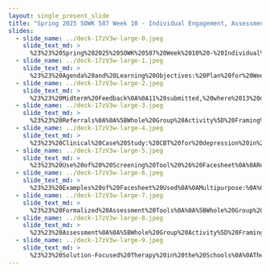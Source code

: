 ```yaml
---
layout: single_present_slide
title: "Spring 2025 SOWK 587 Week 10 - Individual Engagement, Assessment, and Intervention Skills"
slides:
  - slide_name: ../deck-17zV3w-large-0.jpeg
    slide_text_md: >
      %23%23%20Spring%202025%20SOWK%20587%20Week%2010%20-%20Individual%20Engagement,%20Assessment,%20and%20Intervention%20Skills%0A%0Atitle:%20Spring%202025%20SOWK%20587%20Week%2010%20-%20Individual%20Engagement,%20Assessment,%20and%20Intervention%20Skills%0Adate:%202025-03-28%2022:50:04%0Alocation:%20Heritage%20University%0Atags:%0A%20%20-%20Heritage%20University%0A%20%20-%20MSW%20Program%0A%20%20-%20SOWK%20587%0Apresentation_video:%20%3E%0A%20%20%22%22%0Adescription:%20%3E%0A%0AA%20significant%20activity%20school%20social%20workers%20engage%20in%20is%20completing%20individual%20work%20through%20the%20process%20of%20engagement,%20assessment,%20and%20intervention.%20This%20week's%20reading,%20Jarolmen%20and%20Bautista-Thomas%20(2023),%20section%20one%20of%20chapter%20nine,%20describes%20the%20process%20social%20workers%20go%20through%20in%20implementing%20change%20within%20a%20school%20setting%20(referral,%20engagement,%20assessment,%20and%20implementation).%20They%20describe%20evidence-based%20practices%20related%20to%20intervention%20(cognitive-behavioral%20therapy,%20evidence-based%20trauma%20treatment,%20motivational%20interviewing,%20and%20a%20solution-focused%20brief%20approach)%20and%20to%20need%20(autism,%20behavioral%20disorders,%20attention-deficit/hyperactivity%20disorder,%20anxiety).%20The%20forum%20prompts%20build%20on%20this%20content.%20During%20class,%20we%20will%20practice%20activities%20and%20discuss%20the%20referral,%20assessment,%20and%20treatment%20approaches.%0A%0AThe%20agenda%20for%20the%20in-person%20class%20includes:%0A%0A-%20Referrals%0A-%20Practical%20application%20of%20gathering%20information%0A-%20Assessment%0A-%20Solution-Focused%20Therapy%20in%20the%20Schools%0A%0AThe%20learning%20objectives%20for%20the%20week%20include:%0A%0A-%20Explain%20the%20stages%20of%20school-based%20intervention%20(referral,%20engagement,%20assessment,%20and%20intervention)%20and%20describe%20the%20school%20social%20worker's%20role%20at%20each%20stage.%0A-%20Identify%20and%20evaluate%20evidence-based%20practices%20used%20in%20school%20settings%20to%20address%20common%20student%20needs,%20including%20cognitive-behavioral%20therapy%20(CBT),%20motivational%20interviewing%20(MI),%20trauma-informed%20approaches,%20and%20solution-focused%20brief%20therapy%20(SFBT).%0A-%20Analyze%20culturally%20relevant%20adaptations%20of%20evidence-based%20interventions%20using%20case%20study%20material,%20with%20attention%20to%20feasibility%20and%20ethical%20considerations%20in%20school-based%20practice.%0A-%20Apply%20engagement%20and%20assessment%20skills%20in%20simulated%20activities,%20including%20role-plays%20of%20referral%20discussions%20and%20initial%20solution-focused%20sessions%20with%20students.%0A%0A%0A
  - slide_name: ../deck-17zV3w-large-1.jpeg
    slide_text_md: >
      %23%23%20Agenda%20and%20Learning%20Objectives:%20Plan%20for%20Week%2010%0A%0AAgenda%0A%0A-%20Referrals%0A-%20Practical%20application%20of%20gathering%20information%0A-%20Assessment%0A-%20Solution-Focused%20Therapy%20in%20the%20Schools%0A%0ALearning%20Objectives%0A%0A-%20Explain%20the%20stages%20of%20school-based%20intervention%20(referral,%20engagement,%20assessment,%20and%20intervention)%0A-%20Analyze%20culturally%20relevant%20adaptations%20of%20evidence-based%20interventions%20using%20case%20study%20material,%20with%20attention%20to%20feasibility%20and%20ethical%20considerations%20in%20school-based%20practice.%0A-%20Apply%20engagement%20and%20assessment%20skills%20in%20simulated%20activities,%20including%20role-plays%20of%20referral%20discussions%20and%20initial%20solution-focused%20sessions%20with%20students.%0A%0A%0A
  - slide_name: ../deck-17zV3w-large-2.jpeg
    slide_text_md: >
      %23%23%20Midterm%20Feedback%0A%0A11%20submitted,%20where%2013%20did%20not.%0A%0APositive:%0A%0A-%20Instruction%0A-%20Content%20(class,%20textbook,%20learning%20activities)%0A-%20Supportiveness%0A%0AConstructive:%0A%0A-%20Amount%20of%20work%20(forums,%20breaking%20up%20assignments)%20-%20Not%20sure%20I'm%20going%20to%20change.%20about%203-5%20paragraphs%20a%20week%0A-%20More%20case%20studies%20%0A-%20More%20responsive%20grading%20(YES)%0A%0AOther:%0A%0A-%20Offering%20first%20semester%20(would%20love%20to)%0A-%20Exemplar%20assignments%20(What%20do%20other%20teachers%20do%3F)%0A%0A
  - slide_name: ../deck-17zV3w-large-3.jpeg
    slide_text_md: >
      %23%23%20Referrals%0A%0A%5BWhole%20Group%20Activity%5D%20Framing%20Discussion%0A%0A-%20What%20do%20your%20schools%20do%20for%20referrals%20for%20services%3F%0A-%20What%20do%20you%20see%20function%20well%20or%20not%20work%3F%0A-%20In%20referral%20meetings,%20what%20information%20is%20generally%20shared%3F%0A%0A%0A%5BWhole%20Group%20Activity%5D%20Referral%20Pitch%0A%0AWorking%20groups%20of%20three%20or%20four,%20make%20a%20pitch%20for%20a%20student%20to%20be%20referred%20to%20social%20work%20services.%20It%20could%20be%20a%20real%20case%20or%20a%20fictional%20one.%0A%0A%0A
  - slide_name: ../deck-17zV3w-large-4.jpeg
    slide_text_md: >
      %23%23%20Clinical%20Case%20Study:%20CBT%20for%20depression%20in%20a%20Puerto%20Rican%20adolescent%0A%0A%5BSmall%20Group%20Activity%5D%20Read%20Case%20Study%20and%20Discuss%0A%0ARead%20the%20case%20study%20and%20discuss%20the%20following%20with%20a%20partner:%0A%0A-%20What%20stood%20out%20to%20you%20about%20the%20way%20CBT%20was%20adapted%3F%0A-%20What%20are%20the%20implications%20of%20this%20study%20for%20school-based%20mental%20health%20interventions%3F%0A-%20What%20ethical%20considerations%20are%20important%20when%20designing%20culturally%20adapted%20interventions%3F%0A%0A%3Cdiv%20style%3D%22text-align:%20center%22%20markdown%3D%221%22%3E%0A%0A%3C/div%3E%0A%3Cdiv%20style%3D%22margin:%200%200%200%202em;%20text-indent:%20-2em;%22%20markdown%3D%221%22%3E%0A%0AJim%C3%A9nez%20Chafey,%20M.%20I.,%20Bernal,%20G.,%20%26%20Rossell%C3%B3,%20J.%20(2009).%20Clinical%20case%20study:%20CBT%20for%20depression%20in%20a%20Puerto%20Rican%20adolescent:%20challenges%20and%20variability%20in%20treatment%20response.%20_Depress%20Anxiety,%2026_(1),%2098-103.%20%3Chttps://doi.org/10.1002/da.20457%3E%0A%0A%3C/div%3E%0A%0A
  - slide_name: ../deck-17zV3w-large-5.jpeg
    slide_text_md: >
      %23%23%20Use%20of%20%20Screening%20Tool%20%26%20Facesheet%0A%0AReferral%20and%20assessment%0A%0A%5BWhole%20Group%20Activity%5D%20Discuss%20my%20initial%20use%20of%20Y-PSC%0A%0A
  - slide_name: ../deck-17zV3w-large-6.jpeg
    slide_text_md: >
      %23%23%20Examples%20of%20Facesheet%20Used%0A%0AMultipurpose:%0A%0A-%20Quick%20access%20to%20information%0A-%20Mini%20assessment%0A%0A
  - slide_name: ../deck-17zV3w-large-7.jpeg
    slide_text_md: >
      %23%23%20Formalized%20Assessment%20Tools%0A%0A%5BWhole%20Group%20Activity%5D%20Framing%20Discussion%0A%0A-%20Assessment%20tools%20used%20in%20your%20schools%0A%0ATextbook%20has%20a%20long%20list%20of%20assessment%20tools:%0A%0A-%20The%20young%20children's%20empathy%20measure%0A-%20Depression%20rating%20scale%0A-%20Behavior%20and%20emotional%20rating%20scale%0A-%20Children's%20cognitive%20assessment%20questionnaire%0A-%20Children's%20perceive%20self-control%20scale%0A-%20Child%20report%20of%20posttraumatic%20symptoms%20and%20parent%20report%20of%20posttraumatic%20symptoms%0A-%20Adolescent%20concerns%20evaluation%0A-%20Behavioral%20self-concept%20scale%0A-%20Behavior%20rating%20index%20for%20children's%20(BRIC)%0A-%20Childhood%20personality%20scale%0A-%20Children's%20cognitive%20assessment%20questionnaire%0A-%20Eyberg%20behavior%20inventory%0A-%20Family,%20friends,%20and%20self%20form%0A-%20Hare%20self-esteem%20scale%0A-%20Homework%20problem,%20checklist%0A-%20Index%20of%20peer%20relations%0A-%20Multi%20attitude,%20suicide,%20tendency%20scale%0A-%20Concern,%20overweight,%20and%20dieting%20scale%0A-%20Connor's%20teacher%20rating%20scale%0A-%20The%20young%20children's%20empathy%20measure%0A-%20Brown%20attention%20deficit%20disorder%20scales%20for%20children%20and%20adolescence%0A-%20Pediatric%20adverse%20childhood%20experiences%20and%20related%20life%20events%0A-%20CASEL%20SEL%20assessment%20guide%0A-%20The%20RAND%20education%20assessment%20finder%0A-%20Mental%20health%20screening%20and%20evaluation%20compendium%0A-%20Strengths%20and%20difficulties%20questionnaire%0A-%20Measuring%20violence%20related%20to%20attitudes,%20behaviors,%20and%20influence%20among%20youth%0A-%20Measuring%20bullying,%20victimization,%20perpetration,%20and%20bystander%20experiences%0A-%20Compendium%20of%20screening%20tools%20for%20early%20childhood,%20social-emotional%20development%0A-%20Social-emotional%20learning%20assessment%20measures%20for%20middle%20school%20youth%0A-%20California%20evidence%20base%20clearinghouse%20for%20child%20welfare%0A-%20Ohio%20scales%0A-%20Single%20system%20design%20analysis%0A-%20DSM%20five%20online%20assessment%20measures%0A%0AConsider%20reviewing%20pp.%20187-191%20for%20info%0A%0A%5BSmall%20Group%20Activity%5D%20Find%20and%20share%20a%20few%20assessments%0A%0AConsider:%0A-%20What%20might%20you%20use%20in%20your%20practice%0A-%20Recognize%20that%20not%20all%20of%20them%20are%20easily%20findable%0A%0A%0A(Jarolmen%20%26%20Bautista-Thomas,%202023,%20pp.%20187-191)%0A%0A%0A
  - slide_name: ../deck-17zV3w-large-8.jpeg
    slide_text_md: >
      %23%23%20Assessment%0A%0A%5BWhole%20Group%20Activity%5D%20Framing%20the%20Discussion%0A%0A-%20What%20type%20of%20information%20might%20you%20need%20to%20gather%20to%20understand%20the%20needs%20of%20a%20student%0A%0A%5BSmall%20Group%20Activity%5D%20Assessment%20Hot%20Seat%0AWorking%20groups%20of%20three%20or%20four,%20have%20the%20group%20gather%20assessment%20data%20by%20putting%20peers%20in%20the%20hot%20seat%20to%20answer%20questions%0A%0A
  - slide_name: ../deck-17zV3w-large-9.jpeg
    slide_text_md: >
      %23%23%20Solution-Focused%20Therapy%20in%20the%20Schools%0A%0AThe%20First%20Session%20%20%0A%0A-%20Inquire%20into%20the%20child's%20life.%0A-%20Clarify%20problem%20behaviors%20(Why%20do%20you%20think%20you%20are%20here%3F).%0A-%20Ask%20relationship%20questions%20to%20see%20how%20others%20view%20the%20problem.%0A-%20Track%20exceptions%20to%20the%20problem.%0A-%20Scale%20the%20problem...%0A-%20Ask%20the%20miracle%20question%20to%20develop%20solutions.%0A-%20Take%20a%20session%20break%20to%20reflect,%20develop%20compliments%20and%20formulate%20tasks.%0A-%20Deliver%20compliments%20and%20tasks.%0A%0A%5BSmall%20Group%20Activity%5D%20Partner%20Role%20Play%0A%0AWith%20a%20partner,%20take%20one%20of%20the%20examples%20of%20students%20used%20in%20discussing%20referral/assessment%20and%20role-play%20the%20first%20session.%0A
---
```

